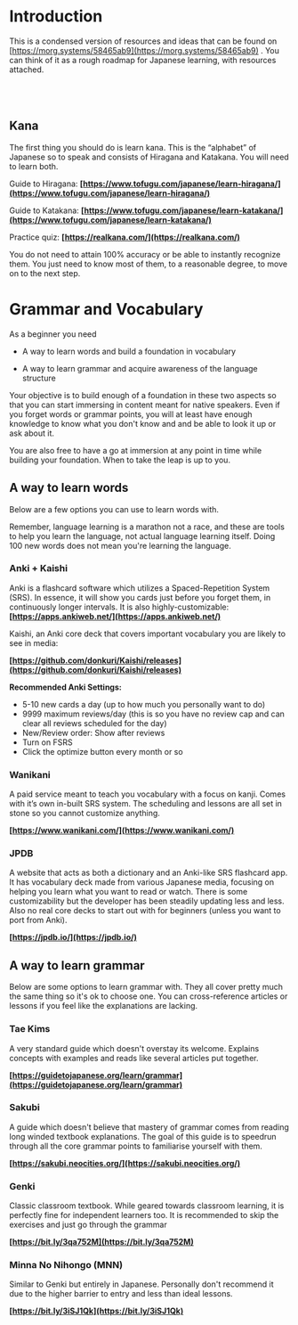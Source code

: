 # Introduction

This is a condensed version of resources and ideas that can be found on [https://morg.systems/58465ab9](https://morg.systems/58465ab9) . You can think of it as a rough roadmap for Japanese learning, with resources attached.
<br>
<br>
<br>
<br>



## Kana

The first thing you should do is learn kana. This is the “alphabet” of Japanese so to speak and consists of Hiragana and Katakana. You will need to learn both.

  

Guide to Hiragana: **[https://www.tofugu.com/japanese/learn-hiragana/](https://www.tofugu.com/japanese/learn-hiragana/)**

  

Guide to Katakana: **[https://www.tofugu.com/japanese/learn-katakana/](https://www.tofugu.com/japanese/learn-katakana/)**
  

Practice quiz: **[https://realkana.com/](https://realkana.com/)**

You do not need to attain 100% accuracy or be able to instantly recognize them. You just need to know most of them, to a reasonable degree, to move on to the next step.

# Grammar and Vocabulary

As a beginner you need

  

-   A way to learn words and build a foundation in vocabulary  
      
    
-   A way to learn grammar and acquire awareness of the language structure

Your objective is to build enough of a foundation in these two aspects so that you can start immersing in content meant for native speakers. Even if you forget words or grammar points, you will at least have enough knowledge to know what you don't know and and be able to look it up or ask about it. 

You are also free to have a go at immersion at any point in time while building your foundation. When to take the leap is up to you.

## A way to learn words

Below are a few options you can use to learn words with. 

Remember, language learning is a marathon not a race, and these are tools to help you learn the language, not actual language learning itself. Doing 100 new words does not mean you're learning the language.

### Anki + Kaishi

Anki is a flashcard software which utilizes a Spaced-Repetition System (SRS). In essence, it will show you cards just before you forget them, in continuously longer intervals. It is also highly-customizable:  
**[https://apps.ankiweb.net/](https://apps.ankiweb.net/)**

Kaishi, an Anki core deck that covers important vocabulary you are likely to see in media:

**[https://github.com/donkuri/Kaishi/releases](https://github.com/donkuri/Kaishi/releases)**

**Recommended Anki Settings:**
- 5-10 new cards a day (up to how much you personally want to do)
- 9999 maximum reviews/day  (this is so you have no review cap and can clear all reviews scheduled for the day)
- New/Review order: Show after reviews  
- Turn on FSRS 
- Click the optimize button every month or so


### Wanikani

A paid service meant to teach you vocabulary with a focus on kanji. Comes with it’s own in-built SRS system. The scheduling and lessons are all set in stone so you cannot customize anything.

  

**[https://www.wanikani.com/](https://www.wanikani.com/)**

### JPDB

A website that acts as both a dictionary and an Anki-like SRS flashcard app. It has vocabulary deck made from various Japanese media, focusing on helping you learn what you want to read or watch. There is some customizability but the developer has been steadily updating less and less. Also no real core decks to start out with for beginners (unless you want to port from Anki).

  

**[https://jpdb.io/](https://jpdb.io/)**


## A way to learn grammar
Below are some options to learn grammar with. They all cover pretty much the same thing so it's ok to choose one. You can cross-reference articles or lessons if you feel like the explanations are lacking.


### Tae Kims

A very standard guide which doesn't overstay its welcome. Explains concepts with examples and reads like several articles put together.

  

**[https://guidetojapanese.org/learn/grammar](https://guidetojapanese.org/learn/grammar)**

### Sakubi

A guide which doesn't believe that mastery of grammar comes from reading long winded textbook explanations. The goal of this guide is to speedrun through all the core grammar points to familiarise yourself with them.

  

**[https://sakubi.neocities.org/](https://sakubi.neocities.org/)**

### Genki


Classic classroom textbook. While geared towards classroom learning, it is perfectly fine for independent learners too. It is recommended to skip the exercises and just go through the grammar

  

**[https://bit.ly/3qa752M](https://bit.ly/3qa752M)**

### Minna No Nihongo (MNN)

Similar to Genki but entirely in Japanese. Personally don't recommend it due to the higher barrier to entry and less than ideal lessons.


**[https://bit.ly/3iSJ1Qk](https://bit.ly/3iSJ1Qk)**
